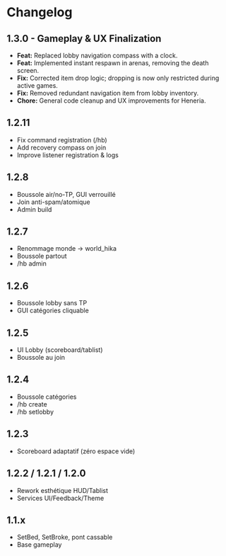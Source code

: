 # Changelog

## 1.3.0 - Gameplay & UX Finalization
- **Feat:** Replaced lobby navigation compass with a clock.
- **Feat:** Implemented instant respawn in arenas, removing the death screen.
- **Fix:** Corrected item drop logic; dropping is now only restricted during active games.
- **Fix:** Removed redundant navigation item from lobby inventory.
- **Chore:** General code cleanup and UX improvements for Heneria.

## 1.2.11
- Fix command registration (/hb)
- Add recovery compass on join
- Improve listener registration & logs

## 1.2.8
- Boussole air/no-TP, GUI verrouillé
- Join anti-spam/atomique
- Admin build

## 1.2.7
- Renommage monde → world_hika
- Boussole partout
- /hb admin

## 1.2.6
- Boussole lobby sans TP
- GUI catégories cliquable

## 1.2.5
- UI Lobby (scoreboard/tablist)
- Boussole au join

## 1.2.4
- Boussole catégories
- /hb create <nom> <teamSize>
- /hb setlobby

## 1.2.3
- Scoreboard adaptatif (zéro espace vide)

## 1.2.2 / 1.2.1 / 1.2.0
- Rework esthétique HUD/Tablist
- Services UI/Feedback/Theme

## 1.1.x
- SetBed, SetBroke, pont cassable
- Base gameplay

